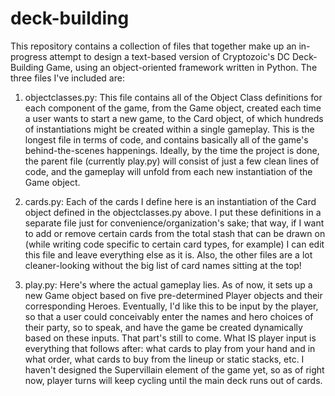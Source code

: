 # deck-building

This repository contains a collection of files that together make up an in-progress attempt to design a text-based version of Cryptozoic's DC Deck-Building Game, using an object-oriented framework written in Python. The three files I've included are:

1. objectclasses.py: This file contains all of the Object Class definitions for each component of the game, from the Game object, created each time a user wants to start a new game, to the Card object, of which hundreds of instantiations might be created within a single gameplay. This is the longest file in terms of code, and contains basically all of the game's behind-the-scenes happenings. Ideally, by the time the project is done, the parent file (currently play.py) will consist of just a few clean lines of code, and the gameplay will unfold from each new instantiation of the Game object.

2. cards.py: Each of the cards I define here is an instantiation of the Card object defined in the objectclasses.py above. I put these definitions in a separate file just for convenience/organization's sake; that way, if I want to add or remove certain cards from the total stash that can be drawn on (while writing code specific to certain card types, for example) I can edit this file and leave everything else as it is. Also, the other files are a lot cleaner-looking without the big list of card names sitting at the top!

3. play.py: Here's where the actual gameplay lies. As of now, it sets up a new Game object based on five pre-determined Player objects and their corresponding Heroes. Eventually, I'd like this to be input by the player, so that a user could conceivably enter the names and hero choices of their party, so to speak, and have the game be created dynamically based on these inputs. That part's still to come. What IS player input is everything that follows after: what cards to play from your hand and in what order, what cards to buy from the lineup or static stacks, etc. I haven't designed the Supervillain element of the game yet, so as of right now, player turns will keep cycling until the main deck runs out of cards.
